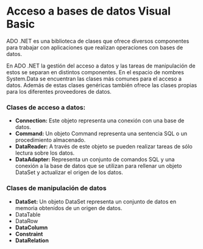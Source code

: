 <h1>Acceso a bases de datos Visual Basic</h1>
<p>ADO .NET es una biblioteca de clases que ofrece diversos componentes para trabajar con aplicaciones que realizan operaciones con bases de datos.</p>
<p>En ADO .NET la gestión del acceso a datos y las tareas de manipulación de estos se separan en distintos componentes. En el espacio de nombres System.Data se encuentran las clases más comunes para el acceso a datos. Además de estas clases genéricas también ofrece las clases propias para los diferentes proveedores de datos.</p>
<h3><strong>Clases de acceso a datos:</strong> </h3>
<ul>
  <li><strong>Connection:</strong> Este objeto representa una conexión con una base de datos.</li>
  <li><strong>Command:</strong> Un objeto Command representa una sentencia SQL o un procedimiento almacenado.</li>
  <li><strong>DataReader:</strong> A través de este objeto se pueden realizar tareas de sólo lectura sobre los datos.</li>
  <li><strong>DataAdapter:</strong> Representa un conjunto de comandos SQL y una conexión a la base de datos que se utilizan para rellenar un objeto DataSet y actualizar el origen de los datos.</li>
</ul>
<h3><strong>Clases de manipulación de datos</strong></h3>
<ul>
<li><strong>DataSet:</strong> Un objeto DataSet representa un conjunto de datos en memoria obtenidos de un origen de datos.</li>
  <li><sstrong>DataTable</strong></li>
  <li><stromg>DataRow</stromg></li>
  <li><strong>DataColumn</strong></li>
  <li><strong>Constraint</strong></li>
  <li><strong>DataRelation</strong></li>
</ul>
